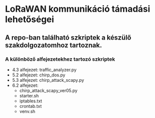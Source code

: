 # LoRaWAN kommunikáció támadási lehetőségei

## A repo-ban található szkriptek a készülő szakdolgozatomhoz tartoznak.

### A különböző alfejezetekhez tartozó szkriptek
- 4.3 alfejezet: traffic_analyzer.py
- 5.2 alfejezet: chirp_dos.py
- 5.3 alfejezet: chirp_attack_scapy.py
- 6.2 alfejezet: 
    - chirp_attack_scapy_ver05.py
    - starter.sh 
    - iptables.txt
    - crontab.txt
    - venv.sh
